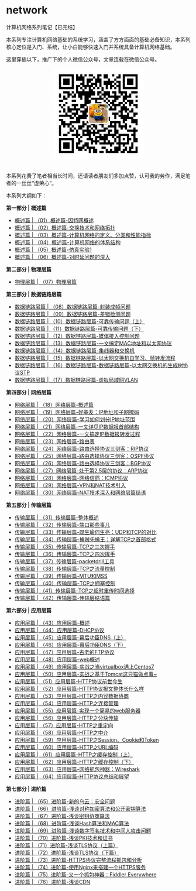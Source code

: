 # network
计算机网络系列笔记【已完结】

本系列专注计算机网络基础的系统学习，涵盖了方方面面的基础必备知识，本系列核心定位是入门、系统，让小白能够快速入门并系统具备计算机网络基础。

这里穿插以下，推广下的个人微信公众号，文章连载在微信公众号。

<div align="center">
	<img src="./weixingongzhonghao.jpg" width="250px"></div></br>
</div>



本系列花费了笔者相当长时间，还请读者朋友们多加点赞，认可我的劳作，满足笔者的一丝丝“虚荣心”。

本系列大纲如下：

**第一部分 | 概述篇**

- [概述篇 | （01）概述篇-因特网概述](https://mp.weixin.qq.com/s?__biz=MzI3MDc5Mjk1MA==&mid=2247485259&idx=1&sn=111ce87239dffa0810117e2711e4cf91&chksm=eacae6d2ddbd6fc49d6f8ac01b81d7f0c822326b6f750f9bd31b3b7e182e264ffbb53a58385c&scene=21#wechat_redirect)
- [概述篇 | （02）概述篇-交换技术和网络拓扑](https://mp.weixin.qq.com/s?__biz=MzI3MDc5Mjk1MA==&mid=2247485297&idx=1&sn=fb6b7c9b0263fafe3f8897ad438e18dd&chksm=eacae6e8ddbd6ffedef125ada7f3f294735b060b17167b7d32e764176d3b1fda7bf6628fc9da&scene=21#wechat_redirect)
- [概述篇 | （03）概述篇-计算机网络的定义、分类和性能指标](https://mp.weixin.qq.com/s?__biz=MzI3MDc5Mjk1MA==&mid=2247485307&idx=1&sn=32a5a182edd134da026fefa2c1b5bf3c&chksm=eacae6e2ddbd6ff49b987b076f532954c72ae614dbbe26a93d4b20612aab9116821c4f16617f&scene=21#wechat_redirect)
- [概述篇 | （04）概述篇-计算机网络的体系结构](https://mp.weixin.qq.com/s?__biz=MzI3MDc5Mjk1MA==&mid=2247485331&idx=1&sn=a693f645ac39b9220cd64179819df33b&chksm=eacae60addbd6f1cf04a5dd1eb99662e670de810ea6c6cc6c80480136c922059ad789e56bae8&scene=21#wechat_redirect)
- [概述篇 | （05）概述篇-仿真实验1](https://mp.weixin.qq.com/s?__biz=MzI3MDc5Mjk1MA==&mid=2247485356&idx=1&sn=56ade4595ee25051deb69f878daf578c&chksm=eacae635ddbd6f23d1afe014c7e405620e41fe4d851838ff2d434c922ede3624a6c140349dcd&scene=21#wechat_redirect)
- [概述篇 | （06）概述篇-对时延问题的深入](https://mp.weixin.qq.com/s?__biz=MzI3MDc5Mjk1MA==&mid=2247485378&idx=1&sn=6af9bb415f45a17772dc50cb0e29be75&chksm=eacae65bddbd6f4d8b53aed66d9ddd3a81b6dcf4b747c1584779b06287a9b071303d7ffaf70c&scene=21#wechat_redirect)

**第二部分 | 物理层篇**

- [物理层篇 | （07）物理层篇](https://mp.weixin.qq.com/s?__biz=MzI3MDc5Mjk1MA==&mid=2247485549&idx=1&sn=52a14e475f43e7f6d52439306b2b0f84&chksm=eacae9f4ddbd60e289d7b594f0de2cfdb418bbf57bd8b11d4bd647d0eead70b79422ea0e2707&scene=21#wechat_redirect)

**第三部分 | 数据链路层篇**

- [数据链路层篇 | （08）数据链路层篇-封装成帧问题](https://mp.weixin.qq.com/s?__biz=MzI3MDc5Mjk1MA==&mid=2247485599&idx=1&sn=c3016f4e2c5030457b6f2916902221a1&chksm=eacae906ddbd6010ee79cbf648f3cdee4faf411ea7a82e43dc2f801d25dd1c62dda85c80f535&scene=21#wechat_redirect)
- [数据链路层篇 | （09）数据链路层篇-差错检测问题](https://mp.weixin.qq.com/s?__biz=MzI3MDc5Mjk1MA==&mid=2247485622&idx=1&sn=10a0b51158746122c563b42436037041&chksm=eacae92fddbd6039f3bbd47d066badfcb86169d537930385d851bdd43a92e95def4d4d849b03&scene=21#wechat_redirect)
- [数据链路层篇 | （10）数据链路层篇-可靠传输问题（上）](https://mp.weixin.qq.com/s?__biz=MzI3MDc5Mjk1MA==&mid=2247485636&idx=1&sn=e8a1d3d08c1bcfb028e2759d2d28983f&chksm=eacae95dddbd604bce90fff1ef67a96e0c6fadec238dc3a23541b000250512394a1b501f46b7&scene=21#wechat_redirect)
- [数据链路层篇 | （11）数据链路层篇-可靠传输问题（下）](https://mp.weixin.qq.com/s?__biz=MzI3MDc5Mjk1MA==&mid=2247485659&idx=1&sn=5092fc1c702acaf0926ac8f8d71052dc&chksm=eacae942ddbd6054d6ab1d43f657c17d0003d07392546ea4921d46969b8c46f05e0764f38763&scene=21#wechat_redirect)
- [数据链路层篇 | （12）数据链路层篇-媒体接入控制问题](https://mp.weixin.qq.com/s?__biz=MzI3MDc5Mjk1MA==&mid=2247485682&idx=1&sn=398301f9e34f21c8e08704401f28304c&chksm=eacae96bddbd607d54ff2564306cf82f4fa4e8506d3125b8601f30db7fb8cc72bc7e4fe26bdd&scene=21#wechat_redirect)
- [数据链路层篇 | （13）数据链路层篇-一文搞定MAC地址和以太网协议](https://mp.weixin.qq.com/s?__biz=MzI3MDc5Mjk1MA==&mid=2247485697&idx=1&sn=34a65f01f9e35bb87d306f1c715cad86&chksm=eacae898ddbd618ec419b9806a664f7db17c39ae50be1306b6942da3e085f6985a73989f651a&scene=21#wechat_redirect)
- [数据链路层篇 | （14）数据链路层篇-集线器和交换机](https://mp.weixin.qq.com/s?__biz=MzI3MDc5Mjk1MA==&mid=2247485726&idx=1&sn=e0a1f2b480091ef169a9a0e1b1852b7a&chksm=eacae887ddbd61918ccf374a6514d8cf0bd7476fe64b4955f8e6f20b837149efa8d9d766f3c3&scene=21#wechat_redirect)
- [数据链路层篇 | （15）数据链路层篇-以太网交换机自学习、帧转发流程](https://mp.weixin.qq.com/s?__biz=MzI3MDc5Mjk1MA==&mid=2247485743&idx=1&sn=e5bfe50efa8354302201ba81e4b698ca&chksm=eacae8b6ddbd61a0ce7c209910bb75e6b52dea1a9575158e93f611499129a1be94779bc1d3fe&scene=21#wechat_redirect)
- [数据链路层篇 | （16）数据链路层篇-数据链路层篇-以太网交换机的生成树协议STP](https://mp.weixin.qq.com/s?__biz=MzI3MDc5Mjk1MA==&mid=2247485764&idx=1&sn=415e191711e850f0f23520663cdcaa9d&chksm=eacae8ddddbd61cb4867d01b03d9520f4f8491b3652058977d10645603e6322507cbecd1243c&scene=21#wechat_redirect)
- [数据链路层篇 | （17）数据链路层篇-虚拟局域网VLAN](https://mp.weixin.qq.com/s?__biz=MzI3MDc5Mjk1MA==&mid=2247485790&idx=1&sn=33421f2cceb7171cc23724f770ddd79e&chksm=eacae8c7ddbd61d173c4b809f5cb5e819e2be6483ead90ac1170657795773f3bdb720d851d04&scene=21#wechat_redirect)

**第四部分 | 网络层篇**

- [网络层篇 | （18）网络层篇-概述篇](https://mp.weixin.qq.com/s?__biz=MzI3MDc5Mjk1MA==&mid=2247485814&idx=1&sn=f5d8f6889709f56b08af49fc3f8ea9d0&chksm=eacae8efddbd61f9c9449632508fd5df74fb7cf9f35d64634d0449292bda617800b3b57e6c04&scene=21#wechat_redirect)
- [网络层篇 | （19）网络层篇-好基友：IP地址和子网掩码](https://mp.weixin.qq.com/s?__biz=MzI3MDc5Mjk1MA==&mid=2247485821&idx=1&sn=02f12eb9ef0b4af52912e84767798b88&chksm=eacae8e4ddbd61f2c14b1679be8313f46bf5edb2a41073cacefb26149f24ef211676c14a9ebc&scene=21#wechat_redirect)
- [网络层篇 | （20）网络层篇-学习如何划分IP地址范围](https://mp.weixin.qq.com/s?__biz=MzI3MDc5Mjk1MA==&mid=2247485832&idx=1&sn=a4e16be75b0701a60ad6f2b461e57d42&chksm=eacae811ddbd61074abe4589aec233f377fefe67ca759e66c9e0c5ccbf791c1b004040d8851a&scene=21#wechat_redirect)
- [网络层篇 | （21）网络层篇-一文详尽IP数据报首部结构](https://mp.weixin.qq.com/s?__biz=MzI3MDc5Mjk1MA==&mid=2247485854&idx=1&sn=cdb508e8d26bafd72793e81bfd554d10&chksm=eacae807ddbd6111b082738fdff89753cab5be8edefe8e34a982f4ad65e1c6373be9ecb520c4&scene=21#wechat_redirect)
- [网络层篇 | （22）网络层篇-一文搞定IP数据报转发过程](https://mp.weixin.qq.com/s?__biz=MzI3MDc5Mjk1MA==&mid=2247485866&idx=1&sn=98f63ed11acdb027858e97e7d6c692cc&chksm=eacae833ddbd61258f71a4d6d27119ec743fd10f545f86e6680c8d5b28fb8ac3198d650ce5df&scene=21#wechat_redirect)
- [网络层篇 | （23）网络层篇-路由表](https://mp.weixin.qq.com/s?__biz=MzI3MDc5Mjk1MA==&mid=2247485890&idx=1&sn=1772c42fc9e538b661c2b7368e7b1353&chksm=eacae85bddbd614db7d201ae2d02bc5bba5a49bb9639e2a7eccba9d7061091ce2c27b85b7841&scene=21#wechat_redirect)
- [网络层篇 | （24）网络层篇-路由选择协议三剑客：RIP协议](https://mp.weixin.qq.com/s?__biz=MzI3MDc5Mjk1MA==&mid=2247485946&idx=1&sn=db5383dded6e5b6700cb6573353c7149&chksm=eacae863ddbd6175cd7e57833858c9d6e47eacfbbb0e34239959747f13e68776acf64474b2b6&scene=21#wechat_redirect)
- [网络层篇 | （25）网络层篇-路由选择协议三剑客：OSPF协议](https://mp.weixin.qq.com/s?__biz=MzI3MDc5Mjk1MA==&mid=2247485961&idx=1&sn=133612b4b539af845856fe0dc5c891b3&chksm=eacaeb90ddbd628688d8c6891427b3aee77d4ad34aad5ed0328e22cedb7b8ada3a67ea69dd61&scene=21#wechat_redirect)
- [网络层篇 | （26）网络层篇-路由选择协议三剑客：BGP协议](https://mp.weixin.qq.com/s?__biz=MzI3MDc5Mjk1MA==&mid=2247485962&idx=1&sn=2790d23327540a39585d87d481563829&chksm=eacaeb93ddbd62854cdd9ad283fbe479a5fc98ffa22bcae4d4cff179c5ac670927ba58f00a01&scene=21#wechat_redirect)
- [网络层篇 | （27）网络层篇-处于第2.5层的协议：ARP协议](https://mp.weixin.qq.com/s?__biz=MzI3MDc5Mjk1MA==&mid=2247485966&idx=1&sn=a6fc435cc28780767ac75f5a1546f068&chksm=eacaeb97ddbd62812a6080817db1dd91544d8a81ce7bab2d33458f2bfbb1d9607bc62647336b&scene=21#wechat_redirect)
- [网络层篇 | （28）网络层篇-网络信鸽：ICMP协议](https://mp.weixin.qq.com/s?__biz=MzI3MDc5Mjk1MA==&mid=2247485987&idx=1&sn=19ff6d5e951f4e93f38a8e53b0043343&chksm=eacaebbaddbd62ac37d4810df3d97b9a7d298059698a71b57579ff196ec82133fd4a48c62d26&scene=21#wechat_redirect)
- [网络层篇 | （29）网络层篇-VPN和NAT技术引入](https://mp.weixin.qq.com/s?__biz=MzI3MDc5Mjk1MA==&mid=2247486008&idx=1&sn=6b7f85a9ca5db48a6a9ae55d953c5b75&chksm=eacaeba1ddbd62b7ac35569422ebcfc915c361af039ea2bed868d83de152b7e88d6ada05d126&scene=21#wechat_redirect)
- [网络层篇 | （30）网络层篇-NAT技术深入和网络层篇结语](https://mp.weixin.qq.com/s?__biz=MzI3MDc5Mjk1MA==&mid=2247486024&idx=1&sn=4bf08a59c22e3116ab289ab7ea6accb2&chksm=eacaebd1ddbd62c7e359725a790ee063bfbc88ca100f8fe544e96626e4a55ebf06182e8a7066&scene=21#wechat_redirect)


**第五部分 | 传输层篇**

- [传输层篇 | （31）传输层篇-整体概述](https://mp.weixin.qq.com/s?__biz=MzI3MDc5Mjk1MA==&mid=2247486037&idx=1&sn=e15291fbf501735e767773822664a962&chksm=eacaebccddbd62da5a4027cb71677e4e241132221249e79341e1c6479a8b0e3f1b65b0ddc57e&scene=21#wechat_redirect)
- [传输层篇 | （32）传输层篇-端口那些事儿](https://mp.weixin.qq.com/s?__biz=MzI3MDc5Mjk1MA==&mid=2247486058&idx=1&sn=ab6e763afdfdba7329c3aaf5d192cdf1&chksm=eacaebf3ddbd62e51b85fa8cd0900d93e99491325947faef0009fbd5061586d350b4d8669055&scene=21#wechat_redirect)
- [传输层篇 | （33）传输层篇-既生瑜何生亮：UDP和TCP的对比](https://mp.weixin.qq.com/s?__biz=MzI3MDc5Mjk1MA==&mid=2247486084&idx=1&sn=ecabf2c117cdb271c00de63c2879501d&chksm=eacaeb1dddbd620b773ead9f6c668d9527ecc5e529d6cf8d0a6f9347e27ea4a648fa409d3b6f&scene=21#wechat_redirect)
- [传输层篇 | （34）传输层篇-擒贼先擒王：详解TCP之首部格式](https://mp.weixin.qq.com/s?__biz=MzI3MDc5Mjk1MA==&mid=2247486121&idx=1&sn=bf5d684ad3f11ce583862e6f4f17331d&chksm=eacaeb30ddbd62262bf856c76e964fdad40e7562ffc68c97c8071d9d3bc083305d237ea0b557&scene=21#wechat_redirect)
- [传输层篇 | （35）传输层篇-TCP之三次握手](https://mp.weixin.qq.com/s?__biz=MzI3MDc5Mjk1MA==&mid=2247486147&idx=1&sn=5934264cbc7892df1d032ea700a94b6f&chksm=eacaeb5addbd624c89431d18405be96d0cc3d74fe243fdfa60e5129cc82887163d1cc345f11f&scene=21#wechat_redirect)
- [传输层篇 | （36）传输层篇-TCP之四次挥手](https://mp.weixin.qq.com/s?__biz=MzI3MDc5Mjk1MA==&mid=2247486169&idx=1&sn=f5cf204e0ee5ad97e093f82b1cd9faa4&chksm=eacaeb40ddbd62564d74c7490a7de0e42877a5732db88e95552cd53d815d34aa40beb3d2da25&scene=21#wechat_redirect)
- [传输层篇 | （37）传输层篇-packetdrill工具](https://mp.weixin.qq.com/s?__biz=MzI3MDc5Mjk1MA==&mid=2247486194&idx=1&sn=743c7469b2fe55e064c64acf65212a62&chksm=eacaeb6bddbd627d604e7c3f29b3466e892f2f345f2b7ae34257bd43f8f820966504027da687&scene=21#wechat_redirect)
- [传输层篇 | （38）传输层篇-TCP之流量控制](https://mp.weixin.qq.com/s?__biz=MzI3MDc5Mjk1MA==&mid=2247486227&idx=1&sn=24fc4459deebf09114fe9a30023550e1&chksm=eacaea8addbd639cf674bb4b5a289b3bd69197b0931cf56375d51b3176a4d85a6bbeec6bf620&scene=21#wechat_redirect)
- [传输层篇 | （39）传输层篇-MTU和MSS](https://mp.weixin.qq.com/s?__biz=MzI3MDc5Mjk1MA==&mid=2247486315&idx=1&sn=18765e6ab8b25f0add1439a4d9c338eb&chksm=eacaeaf2ddbd63e4e9c048ed09b97237f63ef760135625aa322980bccd1dd2d50f43ae3a8c07&scene=21#wechat_redirect)
- [传输层篇 | （40）传输层篇-TCP之拥塞控制](https://mp.weixin.qq.com/s?__biz=MzI3MDc5Mjk1MA==&mid=2247486336&idx=1&sn=903ffadee62b150c4501993dc91ae9b8&chksm=eacaea19ddbd630f72175e963333c69a15a06f7f345cbe75d995ab2130ab3d206db3d2daf30a&scene=21#wechat_redirect)
- [传输层篇 | （41）传输层篇-TCP之超时重传时间选择](https://mp.weixin.qq.com/s?__biz=MzI3MDc5Mjk1MA==&mid=2247486348&idx=1&sn=f5da432d1da1359a5c1a0f2af6e22b8e&chksm=eacaea15ddbd6303cb403e095ef28c14c5bfa2c7e3d1a27e9756b20b6427a9b1587d5c62ea79&scene=21#wechat_redirect)
- [传输层篇 | （42）传输层篇-传输层结语篇](https://mp.weixin.qq.com/s?__biz=MzI3MDc5Mjk1MA==&mid=2247486371&idx=1&sn=5abd28a8fad2acca1bc54484bb6de5a2&chksm=eacaea3addbd632c16c647e7e328d35c4947cf6aae166f9cbe9c8367b411474f8a11c4720225&scene=21#wechat_redirect)


**第六部分 | 应用层篇**

- [应用层篇 | （43）应用层篇-概述](https://mp.weixin.qq.com/s?__biz=MzI3MDc5Mjk1MA==&mid=2247486380&idx=1&sn=403e32bd4ab0638d0ad462b9bb03d926&chksm=eacaea35ddbd6323a8d176d9df120cfb8415584720a7df02ef8accd81e9a3ce53bd6cc9037e4&scene=21#wechat_redirect)
- [应用层篇 | （44）应用层篇-DHCP协议](https://mp.weixin.qq.com/s?__biz=MzI3MDc5Mjk1MA==&mid=2247486402&idx=1&sn=b5dcbaefdf9e01b0e10d3f38f29396f7&chksm=eacaea5bddbd634d47e0ee6aa904c9d4b708c3ad7c191aa6e2f04b81aa26f30b12f52a8bcbaf&scene=21#wechat_redirect)
- [应用层篇 | （45）应用层篇-幕后功臣DNS（上）](https://mp.weixin.qq.com/s?__biz=MzI3MDc5Mjk1MA==&mid=2247486434&idx=1&sn=6059e54e21ac8fa4e6feafb49e16d3d9&chksm=eacaea7bddbd636d96cbd0db382962108660582e61e460d6d3893b0366d28fee49e06b633fc0&scene=21#wechat_redirect)
- [应用层篇 | （46）应用层篇-幕后功臣DNS（下）](https://mp.weixin.qq.com/s?__biz=MzI3MDc5Mjk1MA==&mid=2247486435&idx=1&sn=92d6d49d5d6370a108da458e0edff38c&chksm=eacaea7addbd636c437ea13276ba516175cddb073dba2785c57fe680ac7035b43e1be982050d&scene=21#wechat_redirect)
- [应用层篇 | （47）应用层篇-古老的FTP协议](https://mp.weixin.qq.com/s?__biz=MzI3MDc5Mjk1MA==&mid=2247486456&idx=1&sn=533f44d53e668a10c94509120c8440cc&chksm=eacaea61ddbd63771e8b8bc10f9589aba9f6c8e90d898a0c262b9c6a587ede9d2532ee614dd9&scene=21#wechat_redirect)
- [应用层篇 | （48）应用层篇-web概述](https://mp.weixin.qq.com/s?__biz=MzI3MDc5Mjk1MA==&mid=2247486467&idx=1&sn=ed97cafbfed358b742b2ddbff825e7cd&chksm=eacaed9addbd648cc390f4ee2c2462af0d2d599c0d54aa21c8798ee85ecd136770290b94886e&scene=21#wechat_redirect)
- [应用层篇 | （49）应用层篇-实战之当virtualbox遇上Centos7](https://mp.weixin.qq.com/s?__biz=MzI3MDc5Mjk1MA==&mid=2247486571&idx=1&sn=be920b03663a269a2cee544264aaae1d&chksm=eacaedf2ddbd64e49b6228ac7cda7eb61110ceb9cec3c54f7ba9adeb8b56ebfa543961e711a5&scene=21#wechat_redirect)
- [应用层篇 | （50）应用层篇-实战之基于Tomcat这只猫做点事~](https://mp.weixin.qq.com/s?__biz=MzI3MDc5Mjk1MA==&mid=2247486620&idx=1&sn=2e9c1ade88e37fbf24ca5dbfa097c870&chksm=eacaed05ddbd6413c571893e502b1b43a1a3c813ba4935fd9ca0c6c2cc95dfa98cc6966766e8&scene=21#wechat_redirect)
- [应用层篇 | （51）应用层篇-HTTP协议前世今生](https://mp.weixin.qq.com/s?__biz=MzI3MDc5Mjk1MA==&mid=2247486634&idx=1&sn=7bffe17dd130ade7eaebfeb0f1652688&chksm=eacaed33ddbd6425d73d6a9f9987ef916c81fd6c3ca45caa49fb60568b50f2861576b2194191&scene=21#wechat_redirect)
- [应用层篇 | （52）应用层篇-HTTP协议报文整体长什么样](https://mp.weixin.qq.com/s?__biz=MzI3MDc5Mjk1MA==&mid=2247486651&idx=1&sn=7e16a2570c76224a67f5f554657cdb88&chksm=eacaed22ddbd64346a1388422607ed9164d607744f351fc46527fffcd7a82d279a66bb26c2ac&scene=21#wechat_redirect)
- [应用层篇 | （53）应用层篇-HTTP之内容数据协商](https://mp.weixin.qq.com/s?__biz=MzI3MDc5Mjk1MA==&mid=2247486668&idx=1&sn=ede05681fc01a228c6cfd4d3f6148759&chksm=eacaed55ddbd6443fa9d8836a933172948369a0b75218d3d1ad24560a762570ddb0727e2544d&scene=21#wechat_redirect)
- [应用层篇 | （54）应用层篇-HTTP之连接管理](https://mp.weixin.qq.com/s?__biz=MzI3MDc5Mjk1MA==&mid=2247486689&idx=1&sn=2bb02b6b1e79da1b70acab5121df2d67&chksm=eacaed78ddbd646e42641f58280418153755b1da59d3f9fcfd0f1324e9fb814ffaf42ec9e5cc&scene=21#wechat_redirect)
- [应用层篇 | （55）应用层篇-实现一个简易的web服务器](https://mp.weixin.qq.com/s?__biz=MzI3MDc5Mjk1MA==&mid=2247486707&idx=1&sn=785e77c6accbfd3c624f0ad1def62e48&chksm=eacaed6addbd647c7e2281aeb09a0d59ed1d78d5ff6216854df0c0068c33d0f6c0c12b1f1307&scene=21#wechat_redirect)
- [应用层篇 | （56）应用层篇-HTTP之分块传输](https://mp.weixin.qq.com/s?__biz=MzI3MDc5Mjk1MA==&mid=2247486719&idx=1&sn=bded885ebaf43f3ac05c5dc6ce5f9305&chksm=eacaed66ddbd6470b6993ca26ee2b21ec4fa7ad5becbc9ad07015aa019c6e55b0690b081acf5&scene=21#wechat_redirect)
- [应用层篇 | （57）应用层篇-HTTP之重定向](https://mp.weixin.qq.com/s?__biz=MzI3MDc5Mjk1MA==&mid=2247486755&idx=1&sn=ae66740f4f1493397f032a439aad4dcc&chksm=eacaecbaddbd65acaee35621c51b473530989583abc63c39782eb5397b2da84a0941d00249de&scene=21#wechat_redirect)
- [应用层篇 | （58）应用层篇-HTTP之中介](https://mp.weixin.qq.com/s?__biz=MzI3MDc5Mjk1MA==&mid=2247486784&idx=1&sn=2d093d4ba1073f5d831d93e16ba95bf7&chksm=eacaecd9ddbd65cf34648b98243b75102cfce2ff0d8ef23e0f0f02ad8bd39a6f34e483216963&scene=21#wechat_redirect)
- [应用层篇 | （59）应用层篇-HTTP之Session、Cookie和Token](https://mp.weixin.qq.com/s?__biz=MzI3MDc5Mjk1MA==&mid=2247486802&idx=1&sn=6f347431c392a43f1633a6a1dac2b31c&chksm=eacaeccbddbd65ddbb0c2fa3f9ca57d80929971ba2afaf0120ef9e9290e9fcb1930dfacb7434&scene=21#wechat_redirect)
- [应用层篇 | （60）应用层篇-HTTP之URL编码](https://mp.weixin.qq.com/s?__biz=MzI3MDc5Mjk1MA==&mid=2247486821&idx=1&sn=03074a50d4a331a1852631ce2877a79a&chksm=eacaecfcddbd65ea5451a146a3f9ebbbf50d3ebb5272519149134f8860318a113e463eda1fb6&scene=21#wechat_redirect)
- [应用层篇 | （61）应用层篇-HTTP之缓存控制（上）](https://mp.weixin.qq.com/s?__biz=MzI3MDc5Mjk1MA==&mid=2247486902&idx=1&sn=1d6c1be3a62e81115fb95b0f65e17574&chksm=eacaec2fddbd6539690bceb00d78e597615b714a3f725b9ce929317cda6b5a00078d666134f2&scene=21#wechat_redirect)
- [应用层篇 | （62）应用层篇-HTTP之缓存控制（下）](https://mp.weixin.qq.com/s?__biz=MzI3MDc5Mjk1MA==&mid=2247486937&idx=1&sn=8d847ed31471b58fdb548de1f3789e7e&chksm=eacaec40ddbd6556fa751ce02133953126d9305b966d069b6ce61c8bc69ce31122a1dbe20df9&scene=21#wechat_redirect)
- [应用层篇 | （63）应用层篇-网络抓包神器：Wireshark](https://mp.weixin.qq.com/s?__biz=MzI3MDc5Mjk1MA==&mid=2247486962&idx=1&sn=0b6fe6b1ef163c58c0c2310c06e3bfc1&chksm=eacaec6bddbd657dd810c9dee47c76bfecc9de7efdb3c45461be3ad8e0bd7685daadb00361bc&scene=21#wechat_redirect)
- [应用层篇 | （64）应用层篇-HTTP协议总结和展望](https://mp.weixin.qq.com/s?__biz=MzI3MDc5Mjk1MA==&mid=2247486984&idx=1&sn=1b02fbcf6628ea293a499f3fc6080d69&chksm=eacaef91ddbd6687109c1b3fbd3c811f2119f4719b9c47b5f2d5cc6f14fc92a9ba287ed745e3&scene=21#wechat_redirect)

**第七部分 | 进阶篇**

- [进阶篇 | （65）进阶篇-新的乌云：安全问题](https://mp.weixin.qq.com/s?__biz=MzI3MDc5Mjk1MA==&mid=2247486995&idx=1&sn=5c648449bbb83413cbe2fed62908bed9&chksm=eacaef8addbd669c282156d5090090c9f395fc73453f28a72098ddd111108d420666362afda2&scene=21#wechat_redirect)
- [进阶篇 | （66）进阶篇-浅谈对称加密算法和公开密钥算法](https://mp.weixin.qq.com/s?__biz=MzI3MDc5Mjk1MA==&mid=2247487011&idx=1&sn=dc5208452a3edca72159f3013f369dde&chksm=eacaefbaddbd66acd2a9f5c25b0be52fe54d21660b60da1956bf1a5fa7286d54f4870d0fda12&scene=21#wechat_redirect)
- [进阶篇 | （67）进阶篇-浅谈密钥协商算法](https://mp.weixin.qq.com/s?__biz=MzI3MDc5Mjk1MA==&mid=2247487023&idx=1&sn=369727ead73af4afea479c0007ba887f&chksm=eacaefb6ddbd66a042683118728150618de873a135756ac4fbaecaa6ba745521490aa640aa15&scene=21#wechat_redirect)
- [进阶篇 | （68）进阶篇-浅谈Hash算法和MAC算法](https://mp.weixin.qq.com/s?__biz=MzI3MDc5Mjk1MA==&mid=2247487043&idx=1&sn=9ae5bc8a8a7a9cdd3d8de67ebff573f8&chksm=eacaefdaddbd66cc8007e0f28e7a1db6ac6484cbb8ada32713ff7217f15ee46af71274f676dc&scene=21#wechat_redirect)
- [进阶篇 | （69）进阶篇-浅谈数字签名技术和中间人攻击问题](https://mp.weixin.qq.com/s?__biz=MzI3MDc5Mjk1MA==&mid=2247487054&idx=1&sn=3c631ef0fb63f5b0f0196dcca9e4b705&chksm=eacaefd7ddbd66c14851951d4740b898f9a7e1ce634f404681d099f486f81bb1b7dd0e9f1df7&scene=21#wechat_redirect)
- [进阶篇 | （70）进阶篇-浅谈PKI技术和证书](https://mp.weixin.qq.com/s?__biz=MzI3MDc5Mjk1MA==&mid=2247487075&idx=1&sn=8d71638b722854c90754800ebd0b351a&chksm=eacaeffaddbd66ec3c890023cfbf6b09146377efcfec0ccfc4ea7f46e810ee97b27e04773be2&scene=21#wechat_redirect)
- [进阶篇 | （71）进阶篇-浅谈TLS协议（上篇）](https://mp.weixin.qq.com/s?__biz=MzI3MDc5Mjk1MA==&mid=2247487088&idx=1&sn=9f6942f9a3f4337b8c36a0b81a120419&chksm=eacaefe9ddbd66ff462e6569e64c9a58309a0f8417391243854c63bc4bec0e40bad5c393805c&scene=21#wechat_redirect)
- [进阶篇 | （72）进阶篇-浅谈TLS协议（下篇）](https://mp.weixin.qq.com/s?__biz=MzI3MDc5Mjk1MA==&mid=2247487103&idx=1&sn=97afa607d38bf9bd5117c6775ee0ff3e&chksm=eacaefe6ddbd66f06c8aa60935d7767769886804e9a6f911e16743ab70bfc08248b972831e55&scene=21#wechat_redirect)
- [进阶篇 | （73）进阶篇-HTTPS协议完整流程抓包和分析](https://mp.weixin.qq.com/s?__biz=MzI3MDc5Mjk1MA==&mid=2247487189&idx=1&sn=403ac7bc31a6bcb0d80396fd1f05354f&chksm=eacaef4cddbd665af182bd8ab6eade6cff1a8e38c423dccdddff9b7104a64b9759cca66c41c5&scene=21#wechat_redirect)
- [进阶篇 | （74）进阶篇-使用Nginx来搭建一个HTTPS服务](https://mp.weixin.qq.com/s?__biz=MzI3MDc5Mjk1MA==&mid=2247487190&idx=1&sn=1b98cf66106b905b8a5b35797a75a10c&chksm=eacaef4fddbd665940b360eaeb4e4724aacc8f4d76a6e18872a19acb724c559a28434cf66be3&scene=21#wechat_redirect)
- [进阶篇 | （75）进阶篇-又一个抓包神器：Fiddler Everywhere](https://mp.weixin.qq.com/s?__biz=MzI3MDc5Mjk1MA==&mid=2247487232&idx=1&sn=862d343a57b97f1fb8fe350d5a2bc553&chksm=eacaee99ddbd678f6e4cef087c56e23715f9ca0128b5470e3f2ba51a66becf8cd5fea175c4f8&scene=21#wechat_redirect)
- [进阶篇 | （76）进阶篇-浅谈CDN](https://mp.weixin.qq.com/s?__biz=MzI3MDc5Mjk1MA==&mid=2247487268&idx=1&sn=d2096e6ecace3423fa95b8cecf0eecac&chksm=eacaeebdddbd67aba1434340970958e73355638d4ffdfd4164261e964f5a33abb4b1a3b0fbed&scene=21#wechat_redirect)
